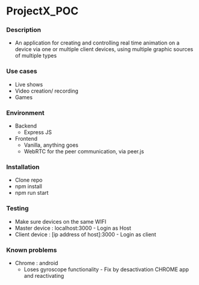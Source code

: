 # ProjectX_POC

### Description
- An application for creating and controlling real time animation on a device via one or multiple client devices, using multiple graphic sources of multiple types

### Use cases
- Live shows
- Video creation/ recording
- Games

### Environment
- Backend
  - Express JS
- Frontend
  - Vanilla, anything goes
  - WebRTC for the peer communication, via peer.js

### Installation
- Clone repo
- npm install
- npm run start

### Testing
- Make sure devices on the same WIFI
- Master device : localhost:3000 - Login as Host
- Client device : [ip address of host]:3000 - Login as client

### Known problems
- Chrome : android
  - Loses gyroscope functionality - Fix by desactivation CHROME app and reactivating
